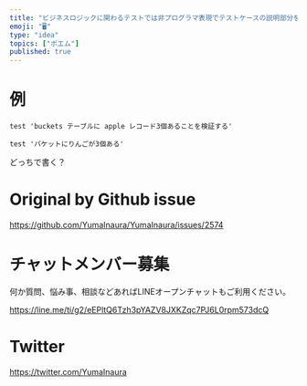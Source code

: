 ```yaml
---
title: "ビジネスロジックに関わるテストでは非プログラマ表現でテストケースの説明部分を書いてほしい"
emoji: "🖥"
type: "idea"
topics: ["ポエム"]
published: true
---
```


# 例

```
test 'buckets テーブルに apple レコード3個あることを検証する'
```

```
test 'バケットにりんごが3個ある'
```

どっちで書く？

# Original by Github issue

https://github.com/YumaInaura/YumaInaura/issues/2574








<!-- Update From Qiita API -->

# チャットメンバー募集


何か質問、悩み事、相談などあればLINEオープンチャットもご利用ください。

https://line.me/ti/g2/eEPltQ6Tzh3pYAZV8JXKZqc7PJ6L0rpm573dcQ





# Twitter


https://twitter.com/YumaInaura


<!-- Update From Qiita API -->


